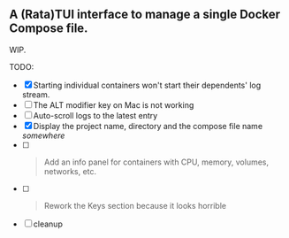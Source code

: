 ## A (Rata)TUI interface to manage a single Docker Compose file.

WIP.

TODO:
- [x] Starting individual containers won't start their dependents' log stream.
- [ ] The ALT modifier key on Mac is not working
- [ ] Auto-scroll logs to the latest entry
- [x] Display the project name, directory and the compose file name _somewhere_
- [ ] > Add an info panel for containers with CPU, memory, volumes, networks, etc.
- [ ] > Rework the Keys section because it looks horrible
- [ ] cleanup
